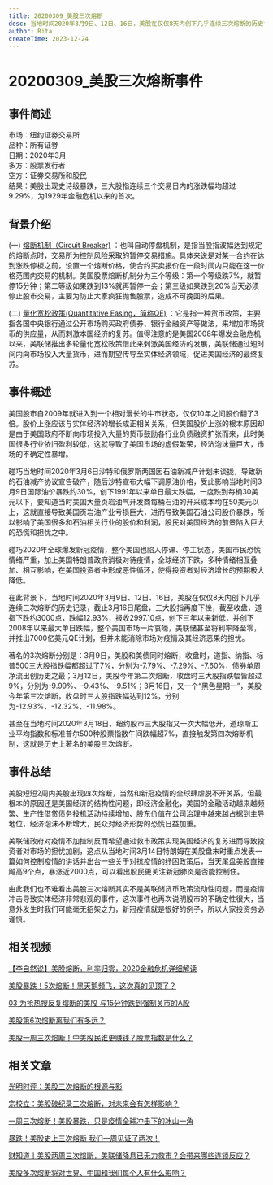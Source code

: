 ```yaml
---
title: 20200309_美股三次熔断
desc: 当地时间2020年3月9日、12日、16日，美股在仅仅8天内创下几乎连续三次熔断的历史记录，截止3月16日尾盘，三大股指再度下挫，截至收盘，道指下跌约3000点，跌幅12.93%，报收2997.10点，创下三年以来新低，并创下2008年以来最大单日跌幅，整个美国市场一片哀嚎，美联储甚至将利率降至零，并推出7000亿美元QE计划，但并未能消除市场对疫情及其经济恶果的担忧。
author: Rita
createTime: 2023-12-24
---
```


# 20200309_美股三次熔断事件

## 事件简述
市场：纽约证劵交易所  
品种：所有证劵  
日期：2020年3月  
多方：股票发行者  
空方：证劵交易所和股民  
结果：美股出现史诗级暴跌，三大股指连续三个交易日内的涨跌幅均超过9.29%，为1929年金融危机以来的首次。 	

## 背景介绍

(一) [熔断机制（Circuit Breaker)](https://www.cadforex.com/gupiao/27442.html) ：也叫自动停盘机制，是指当股指波幅达到规定的熔断点时，交易所为控制风险采取的暂停交易措施。具体来说是对某一合约在达到涨跌停板之前，设置一个熔断价格，使合约买卖报价在一段时间内只能在这一价格范围内交易的机制。美国股票熔断机制分为三个等级：第一个等级跌7%，就暂停15分钟；第二等级如果跌到13%就再暂停一会；第三级如果跌到20%当天必须停止股市交易，主要为防止大家疯狂抛售股票，造成不可挽回的后果。

(二) [量化宽松政策(Quantitative Easing，简称QE)](https://baike.so.com/doc/5374721-5676842.html) ：它是指一种货币政策，主要指各国中央银行通过公开市场购买政府债券、银行金融资产等做法，来增加市场货币的供应量，从而刺激本国经济的复苏。值得注意的是美国2008年爆发金融危机以来，美联储推出多轮量化宽松政策借此来刺激美国经济的发展，美联储通过短时间内向市场投入大量货币，进而期望传导至实体经济领域，促进美国经济的最终复苏。

## 事件概述

美国股市自2009年就进入到一个相对漫长的牛市状态，仅仅10年之间股价翻了3倍。股价上涨应该与实体经济的增长成正相关关系，但美国股价上涨的根本原因却是由于美国政府不断向市场投入大量的货币鼓励各行业负债融资扩张而来，此时美国很多行业依旧盈利较低，这就导致了美国市场的虚假繁荣，经济泡沫量巨大，市场的不确定性暴增。

碰巧当地时间2020年3月6日沙特和俄罗斯两国因石油新减产计划未谈拢，导致新的石油减产协议宣告破产，随后沙特宣布大幅下调原油价格，受此影响当地时间3月9日国际油价暴跌约30%，创下1991年以来单日最大跌幅，一度跌到每桶30美元以下，要知道当时美国大量页岩油气开发商每桶石油的开采成本均在50美元以上，这就直接导致美国页岩油产业亏损巨大，进而导致美国石油公司股价暴跌，所以影响了美国很多和石油相关行业的股价和利润，股民对美国经济的前景陷入巨大的恐慌和担忧之中。

碰巧2020年全球爆发新冠疫情，整个美国也陷入停课、停工状态，美国市民恐慌情绪严重，加上美国特朗普政府消极对待疫情，全球经济下跌，多种情绪相互叠加、相互影响，在美国投资者中形成恶性循环，使得投资者对经济增长的预期极大降低。

在此背景下，当地时间2020年3月9日、12日、16日，美股在仅仅8天内创下几乎连续三次熔断的历史记录，截止3月16日尾盘，三大股指再度下挫，截至收盘，道指下跌约3000点，跌幅12.93%，报收2997.10点，创下三年以来新低，并创下2008年以来最大单日跌幅，整个美国市场一片哀嚎，美联储甚至将利率降至零，并推出7000亿美元QE计划，但并未能消除市场对疫情及其经济恶果的担忧。

著名的3次熔断分别是：3月9日，美股和美债同时熔断，收盘时，道指、纳指、标普500三大股指跌幅都超过了7%，分别为-7.79%、-7.29%、-7.60%，债券单周净流出创历史之最；3月12日，美股今年第二次熔断，收盘时三大股指跌幅皆超过9%，分别为-9.99%、-9.43%、-9.51%；3月16日，又一个“黑色星期一”，美股今年第三次熔断，收盘时三大股指跌幅达到12%，分别为-12.93%、-12.32%、-11.98%。

甚至在当地时间2020年3月18日，纽约股市三大股指又一次大幅低开，道琼斯工业平均指数和标准普尔500种股票指数午间跌幅超7%，直接触发第四次熔断机制，这就是历史上著名的美股三次熔断。

## 事件总结
  
美股短短2周内美股出现四次熔断，当然和新冠疫情的全球肆虐脱不开关系，但最根本的原因还是美国经济的结构性问题，即经济金融化，美国的金融活动越来越频繁、生产性借贷债务投机活动持续增加、股东价值在公司治理中越来越占据到主导地位，经济泡沫不断增大，民众对经济形势的恐慌日益加重。

美联储政府对疫情不加控制反而希望通过救市政策实现美国经济的复苏进而导致投资者对市场的担忧加剧，这点从当地时间3月14日特朗姆在美股盘末时重点发表一篇如何控制疫情的讲话并出台一些关于对抗疫情的纾困政策后，当天尾盘美股直接飚高9个点，暴涨近2000点，可以看出股民更关注新冠肺炎是否能控制住。

由此我们也不难看出美股三次熔断其实不是美联储货币政策流动性问题，而是疫情冲击导致实体经济非常悲观的事件，这次事件也再次说明股市的不确定性很大，当意外发生时我们可能毫无招架之力，新冠疫情就是很好的例子，所以大家投资务必谨慎。

## 相关视频
 
[【李自然说】美股熔断，利率归零，2020金融危机详细解读](https://www.bilibili.com/video/BV1BE411P7hG)
			
[美股暴跌！5次熔断！黑天鹅频飞，这次真的见顶了？](https://www.bilibili.com/video/BV1ES4y1f7Qo)

[03 为抢热搜反复熔断的美股 与15分钟跌到强制关市的A股](https://www.bilibili.com/video/BV1bE411c7Av)

[美股第6次熔断离我们有多远？](https://www.bilibili.com/video/BV1SE411P7sb)

[美股一周三次熔断！中美股民谁更赚钱？股票指数是什么？](https://www.bilibili.com/video/BV1h7411d7ea)
			
## 相关文章

[光明时评：美股三次熔断的根源与影](https://news.gmw.cn/2020-03/17/content_33657525.html)
			 	 
[宗校立：美股破纪录三次熔断，对未来会有怎样影响？](http://forex.hexun.com/2020-03-17/200654539.html)
			 
[一周三次熔断！美股暴跌，只是疫情全球冲击下的冰山一角](https://baijiahao.baidu.com/s?id=1661391177556344347)
			 
[暴跌！美股史上三次熔断 我们一周见证了两次！](http://gubaf10.eastmoney.com/news,cjpl,912331377.html)
			 
[财知道丨美股两周三次熔断，美联储降息已无力救市？会带来哪些连锁反应？](https://k.sina.com.cn/article_1617264814_606580ae02001lmzo.html)
  
[美股多次熔断将对世界、中国和我们每个人有什么影响？](https://www.zhihu.com/question/380649196)
